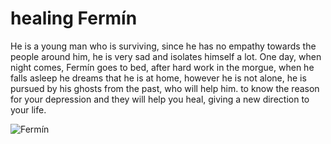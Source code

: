 # healing Fermín
He is a young man who is surviving, since he has no empathy towards the people around him, he is very sad and isolates himself a lot. One day, when night comes, Fermín goes to bed, after hard work in the morgue, when he falls asleep he dreams that he is at home, however he is not alone, he is pursued by his ghosts from the past, who will help him. to know the reason for your depression and they will help you heal, giving a new direction to your life.

![Fermín](https://github.com/lauratamath/Game_Fermin/assets/46496503/da2a5ba0-03d5-49bb-8d1c-8a6b96dbd6c2)


